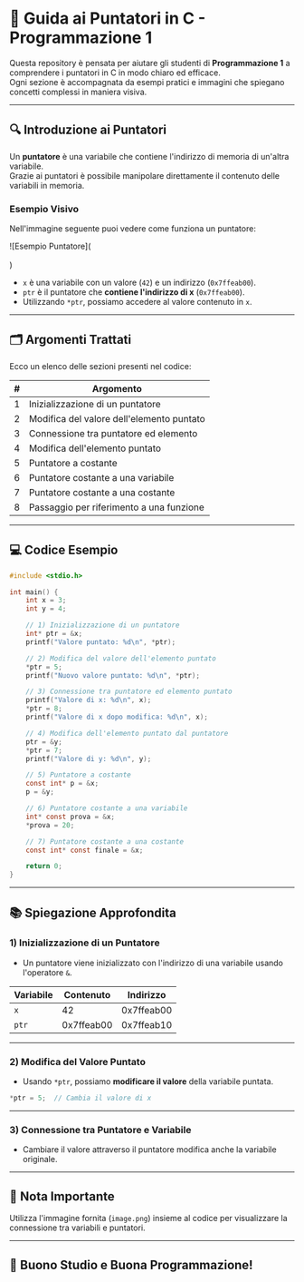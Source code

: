 
# 📘 Guida ai Puntatori in C - Programmazione 1

Questa repository è pensata per aiutare gli studenti di **Programmazione 1** a comprendere i puntatori in C in modo chiaro ed efficace.  
Ogni sezione è accompagnata da esempi pratici e immagini che spiegano concetti complessi in maniera visiva.

---

## 🔍 **Introduzione ai Puntatori**
Un **puntatore** è una variabile che contiene l'indirizzo di memoria di un'altra variabile.  
Grazie ai puntatori è possibile manipolare direttamente il contenuto delle variabili in memoria.

### **Esempio Visivo**
Nell'immagine seguente puoi vedere come funziona un puntatore:

![Esempio Puntatore](<!DOCTYPE html>
<html>
<head>
<title>puntatore.html</title>
<meta charset="utf-8"/>
</head>
<body>
<div class="mxgraph" style="max-width:100%;border:1px solid transparent;" data-mxgraph="{&quot;highlight&quot;:&quot;#0000ff&quot;,&quot;nav&quot;:true,&quot;resize&quot;:true,&quot;xml&quot;:&quot;&lt;mxfile host=\&quot;app.diagrams.net\&quot; modified=\&quot;2024-12-17T23:56:57.236Z\&quot; agent=\&quot;Mozilla/5.0 (Windows NT 10.0; Win64; x64) AppleWebKit/537.36 (KHTML, like Gecko) Chrome/131.0.0.0 Safari/537.36\&quot; etag=\&quot;a9_95EMg_4ZvDDhhFiRo\&quot; version=\&quot;23.1.1\&quot; type=\&quot;device\&quot;&gt;&lt;diagram name=\&quot;Pagina-1\&quot; id=\&quot;MVMtUBS7hRaTRHjdGmsJ\&quot;&gt;&lt;mxGraphModel dx=\&quot;1407\&quot; dy=\&quot;1235\&quot; grid=\&quot;0\&quot; gridSize=\&quot;10\&quot; guides=\&quot;1\&quot; tooltips=\&quot;1\&quot; connect=\&quot;1\&quot; arrows=\&quot;1\&quot; fold=\&quot;1\&quot; page=\&quot;0\&quot; pageScale=\&quot;1\&quot; pageWidth=\&quot;827\&quot; pageHeight=\&quot;1169\&quot; math=\&quot;0\&quot; shadow=\&quot;0\&quot;&gt;&lt;root&gt;&lt;mxCell id=\&quot;0\&quot;/&gt;&lt;mxCell id=\&quot;1\&quot; parent=\&quot;0\&quot;/&gt;&lt;mxCell id=\&quot;l_gMjZ8WONAoErmwsBj5-1\&quot; value=\&quot;\&quot; style=\&quot;whiteSpace=wrap;html=1;fontSize=16;\&quot; vertex=\&quot;1\&quot; parent=\&quot;1\&quot;&gt;&lt;mxGeometry x=\&quot;-44\&quot; y=\&quot;-100\&quot; width=\&quot;237\&quot; height=\&quot;484\&quot; as=\&quot;geometry\&quot;/&gt;&lt;/mxCell&gt;&lt;mxCell id=\&quot;l_gMjZ8WONAoErmwsBj5-3\&quot; value=\&quot;42\&quot; style=\&quot;rounded=0;whiteSpace=wrap;html=1;fontSize=16;\&quot; vertex=\&quot;1\&quot; parent=\&quot;1\&quot;&gt;&lt;mxGeometry x=\&quot;-44\&quot; y=\&quot;-100\&quot; width=\&quot;237\&quot; height=\&quot;81\&quot; as=\&quot;geometry\&quot;/&gt;&lt;/mxCell&gt;&lt;mxCell id=\&quot;l_gMjZ8WONAoErmwsBj5-4\&quot; value=\&quot;//\&quot; style=\&quot;rounded=0;whiteSpace=wrap;html=1;fontSize=16;\&quot; vertex=\&quot;1\&quot; parent=\&quot;1\&quot;&gt;&lt;mxGeometry x=\&quot;-44\&quot; y=\&quot;-19\&quot; width=\&quot;237\&quot; height=\&quot;81\&quot; as=\&quot;geometry\&quot;/&gt;&lt;/mxCell&gt;&lt;mxCell id=\&quot;l_gMjZ8WONAoErmwsBj5-5\&quot; value=\&quot;//\&quot; style=\&quot;rounded=0;whiteSpace=wrap;html=1;fontSize=16;\&quot; vertex=\&quot;1\&quot; parent=\&quot;1\&quot;&gt;&lt;mxGeometry x=\&quot;-44\&quot; y=\&quot;62\&quot; width=\&quot;237\&quot; height=\&quot;81\&quot; as=\&quot;geometry\&quot;/&gt;&lt;/mxCell&gt;&lt;mxCell id=\&quot;l_gMjZ8WONAoErmwsBj5-6\&quot; value=\&quot;//\&quot; style=\&quot;rounded=0;whiteSpace=wrap;html=1;fontSize=16;\&quot; vertex=\&quot;1\&quot; parent=\&quot;1\&quot;&gt;&lt;mxGeometry x=\&quot;-44\&quot; y=\&quot;140\&quot; width=\&quot;237\&quot; height=\&quot;81\&quot; as=\&quot;geometry\&quot;/&gt;&lt;/mxCell&gt;&lt;mxCell id=\&quot;l_gMjZ8WONAoErmwsBj5-7\&quot; value=\&quot;0x7ffeab00\&quot; style=\&quot;rounded=0;whiteSpace=wrap;html=1;fontSize=16;\&quot; vertex=\&quot;1\&quot; parent=\&quot;1\&quot;&gt;&lt;mxGeometry x=\&quot;-44\&quot; y=\&quot;221\&quot; width=\&quot;237\&quot; height=\&quot;81\&quot; as=\&quot;geometry\&quot;/&gt;&lt;/mxCell&gt;&lt;mxCell id=\&quot;l_gMjZ8WONAoErmwsBj5-8\&quot; value=\&quot;//\&quot; style=\&quot;rounded=0;whiteSpace=wrap;html=1;fontSize=16;\&quot; vertex=\&quot;1\&quot; parent=\&quot;1\&quot;&gt;&lt;mxGeometry x=\&quot;-44\&quot; y=\&quot;302\&quot; width=\&quot;237\&quot; height=\&quot;81\&quot; as=\&quot;geometry\&quot;/&gt;&lt;/mxCell&gt;&lt;mxCell id=\&quot;l_gMjZ8WONAoErmwsBj5-10\&quot; value=\&quot;0x7ffeab00\&quot; style=\&quot;text;html=1;align=center;verticalAlign=middle;resizable=0;points=[];autosize=1;strokeColor=none;fillColor=none;fontSize=16;\&quot; vertex=\&quot;1\&quot; parent=\&quot;1\&quot;&gt;&lt;mxGeometry x=\&quot;223\&quot; y=\&quot;-77\&quot; width=\&quot;97\&quot; height=\&quot;31\&quot; as=\&quot;geometry\&quot;/&gt;&lt;/mxCell&gt;&lt;mxCell id=\&quot;l_gMjZ8WONAoErmwsBj5-11\&quot; value=\&quot;X\&quot; style=\&quot;text;html=1;align=center;verticalAlign=middle;resizable=0;points=[];autosize=1;strokeColor=none;fillColor=none;fontSize=16;\&quot; vertex=\&quot;1\&quot; parent=\&quot;1\&quot;&gt;&lt;mxGeometry x=\&quot;-124\&quot; y=\&quot;-75\&quot; width=\&quot;29\&quot; height=\&quot;31\&quot; as=\&quot;geometry\&quot;/&gt;&lt;/mxCell&gt;&lt;mxCell id=\&quot;l_gMjZ8WONAoErmwsBj5-12\&quot; value=\&quot;Nome\&quot; style=\&quot;text;html=1;align=center;verticalAlign=middle;resizable=0;points=[];autosize=1;strokeColor=none;fillColor=none;fontSize=16;\&quot; vertex=\&quot;1\&quot; parent=\&quot;1\&quot;&gt;&lt;mxGeometry x=\&quot;-129\&quot; y=\&quot;-158\&quot; width=\&quot;61\&quot; height=\&quot;31\&quot; as=\&quot;geometry\&quot;/&gt;&lt;/mxCell&gt;&lt;mxCell id=\&quot;l_gMjZ8WONAoErmwsBj5-13\&quot; value=\&quot;Indirizzo\&quot; style=\&quot;text;html=1;align=center;verticalAlign=middle;resizable=0;points=[];autosize=1;strokeColor=none;fillColor=none;fontSize=16;\&quot; vertex=\&quot;1\&quot; parent=\&quot;1\&quot;&gt;&lt;mxGeometry x=\&quot;218\&quot; y=\&quot;-155\&quot; width=\&quot;78\&quot; height=\&quot;31\&quot; as=\&quot;geometry\&quot;/&gt;&lt;/mxCell&gt;&lt;mxCell id=\&quot;l_gMjZ8WONAoErmwsBj5-14\&quot; value=\&quot;Contenuto\&quot; style=\&quot;text;html=1;align=center;verticalAlign=middle;resizable=0;points=[];autosize=1;strokeColor=none;fillColor=none;fontSize=16;\&quot; vertex=\&quot;1\&quot; parent=\&quot;1\&quot;&gt;&lt;mxGeometry x=\&quot;25\&quot; y=\&quot;-158\&quot; width=\&quot;92\&quot; height=\&quot;31\&quot; as=\&quot;geometry\&quot;/&gt;&lt;/mxCell&gt;&lt;mxCell id=\&quot;l_gMjZ8WONAoErmwsBj5-15\&quot; value=\&quot;ptr\&quot; style=\&quot;text;html=1;align=center;verticalAlign=middle;resizable=0;points=[];autosize=1;strokeColor=none;fillColor=none;fontSize=16;\&quot; vertex=\&quot;1\&quot; parent=\&quot;1\&quot;&gt;&lt;mxGeometry x=\&quot;-117\&quot; y=\&quot;252\&quot; width=\&quot;37\&quot; height=\&quot;31\&quot; as=\&quot;geometry\&quot;/&gt;&lt;/mxCell&gt;&lt;mxCell id=\&quot;l_gMjZ8WONAoErmwsBj5-16\&quot; value=\&quot;0x7ffeab10\&quot; style=\&quot;text;html=1;align=center;verticalAlign=middle;resizable=0;points=[];autosize=1;strokeColor=none;fillColor=none;fontSize=16;\&quot; vertex=\&quot;1\&quot; parent=\&quot;1\&quot;&gt;&lt;mxGeometry x=\&quot;228\&quot; y=\&quot;244\&quot; width=\&quot;97\&quot; height=\&quot;31\&quot; as=\&quot;geometry\&quot;/&gt;&lt;/mxCell&gt;&lt;mxCell id=\&quot;l_gMjZ8WONAoErmwsBj5-18\&quot; value=\&quot;\&quot; style=\&quot;curved=1;endArrow=classic;html=1;rounded=0;fontSize=12;startSize=8;endSize=8;entryX=0.785;entryY=1;entryDx=0;entryDy=0;entryPerimeter=0;exitX=1;exitY=0.5;exitDx=0;exitDy=0;\&quot; edge=\&quot;1\&quot; parent=\&quot;1\&quot; source=\&quot;l_gMjZ8WONAoErmwsBj5-7\&quot; target=\&quot;l_gMjZ8WONAoErmwsBj5-3\&quot;&gt;&lt;mxGeometry width=\&quot;50\&quot; height=\&quot;50\&quot; relative=\&quot;1\&quot; as=\&quot;geometry\&quot;&gt;&lt;mxPoint x=\&quot;175\&quot; y=\&quot;225\&quot; as=\&quot;sourcePoint\&quot;/&gt;&lt;mxPoint x=\&quot;218\&quot; y=\&quot;102\&quot; as=\&quot;targetPoint\&quot;/&gt;&lt;Array as=\&quot;points\&quot;&gt;&lt;mxPoint x=\&quot;225\&quot; y=\&quot;225\&quot;/&gt;&lt;mxPoint x=\&quot;252\&quot; y=\&quot;141\&quot;/&gt;&lt;mxPoint x=\&quot;237\&quot; y=\&quot;49\&quot;/&gt;&lt;/Array&gt;&lt;/mxGeometry&gt;&lt;/mxCell&gt;&lt;mxCell id=\&quot;l_gMjZ8WONAoErmwsBj5-19\&quot; value=\&quot;*ptr\&quot; style=\&quot;text;html=1;align=center;verticalAlign=middle;resizable=0;points=[];autosize=1;strokeColor=none;fillColor=none;fontSize=16;\&quot; vertex=\&quot;1\&quot; parent=\&quot;1\&quot;&gt;&lt;mxGeometry x=\&quot;231\&quot; y=\&quot;43\&quot; width=\&quot;43\&quot; height=\&quot;31\&quot; as=\&quot;geometry\&quot;/&gt;&lt;/mxCell&gt;&lt;/root&gt;&lt;/mxGraphModel&gt;&lt;/diagram&gt;&lt;/mxfile&gt;&quot;,&quot;toolbar&quot;:&quot;pages zoom layers lightbox&quot;,&quot;page&quot;:0}"></div>
<script type="text/javascript" src="https://app.diagrams.net/js/viewer-static.min.js"></script>
</body>
</html>)

- `x` è una variabile con un valore (`42`) e un indirizzo (`0x7ffeab00`).
- `ptr` è il puntatore che **contiene l'indirizzo di x** (`0x7ffeab00`).
- Utilizzando `*ptr`, possiamo accedere al valore contenuto in `x`.

---

## 🗂️ **Argomenti Trattati**
Ecco un elenco delle sezioni presenti nel codice:

| **#** | **Argomento**                                |
|-------|--------------------------------------------|
| 1     | Inizializzazione di un puntatore            |
| 2     | Modifica del valore dell'elemento puntato   |
| 3     | Connessione tra puntatore ed elemento       |
| 4     | Modifica dell'elemento puntato              |
| 5     | Puntatore a costante                        |
| 6     | Puntatore costante a una variabile          |
| 7     | Puntatore costante a una costante           |
| 8     | Passaggio per riferimento a una funzione    |

---

## 💻 **Codice Esempio**
```c
#include <stdio.h>

int main() {
    int x = 3;
    int y = 4;

    // 1) Inizializzazione di un puntatore
    int* ptr = &x;
    printf("Valore puntato: %d\n", *ptr);

    // 2) Modifica del valore dell'elemento puntato
    *ptr = 5;
    printf("Nuovo valore puntato: %d\n", *ptr);

    // 3) Connessione tra puntatore ed elemento puntato
    printf("Valore di x: %d\n", x);
    *ptr = 8;
    printf("Valore di x dopo modifica: %d\n", x);

    // 4) Modifica dell'elemento puntato dal puntatore
    ptr = &y;
    *ptr = 7;
    printf("Valore di y: %d\n", y);

    // 5) Puntatore a costante
    const int* p = &x;
    p = &y;

    // 6) Puntatore costante a una variabile
    int* const prova = &x;
    *prova = 20;

    // 7) Puntatore costante a una costante
    const int* const finale = &x;

    return 0;
}
```

---

## 📚 **Spiegazione Approfondita**

### **1) Inizializzazione di un Puntatore**
- Un puntatore viene inizializzato con l'indirizzo di una variabile usando l'operatore `&`.

| Variabile | Contenuto | Indirizzo   |
|-----------|-----------|------------|
| `x`       | 42        | 0x7ffeab00 |
| `ptr`     | 0x7ffeab00| 0x7ffeab10 |

---

### **2) Modifica del Valore Puntato**
- Usando `*ptr`, possiamo **modificare il valore** della variabile puntata.

```c
*ptr = 5;  // Cambia il valore di x
```

---

### **3) Connessione tra Puntatore e Variabile**
- Cambiare il valore attraverso il puntatore modifica anche la variabile originale.

---

## 📝 **Nota Importante**
Utilizza l'immagine fornita (`image.png`) insieme al codice per visualizzare la connessione tra variabili e puntatori.

---

## 🚀 **Buono Studio e Buona Programmazione!**


